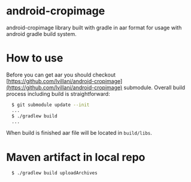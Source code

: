 android-cropimage
========================

android-cropimage library built with gradle in aar format for usage with android gradle build system. 

How to use
=======================
Before you can get aar you should checkout [https://github.com/lvillani/android-cropimage](https://github.com/lvillani/android-cropimage) submodule. Overall build process including build is straightforward:
```bash
  $ git submodule update --init
  ...
  $ ./gradlew build
  ...
```

When build is finished aar file will be located in `build/libs`.

Maven artifact in local repo
======================

```bash
  $ ./gradlew build uploadArchives
```
